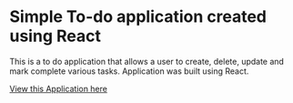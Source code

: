 # Simple To-do application created using React

This is a to do application that allows a user to create, delete, update and mark complete various tasks. Application was built using React.

[View this Application here](https://wustlcse204.github.io/09-todo-react-austintolani/)
